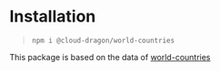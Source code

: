 # Installation

> `npm i @cloud-dragon/world-countries`

This package is based on the data of [world-countries](https://www.npmjs.com/package/world-countries)
